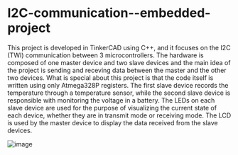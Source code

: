 # I2C-communication--embedded-project
This project is developed in TinkerCAD using C++, and it focuses on the I2C (TWI) communication
between 3 microcontrollers. The hardware is composed of one master device and two slave devices and
the main idea of the project is sending and receving data between the master and the other two devices.
What is special about this project is that the code itself is written using only Atmega328P registers. 
The first slave device records the temperature through a temperature sensor, while the second slave device is responsible with monitoring the voltage in a battery.
The LEDs on each slave device are used for the purpose of visualizing the current state of each device, whether they are in transmit mode or receiving mode.
The LCD is used by the master device to display the data received from the slave devices.

![image](https://github.com/RoxanaManaila/I2C-communication--embedded-project/assets/156087923/84de5471-8717-4fd4-832a-2c0a1d5749bd)

